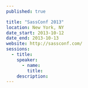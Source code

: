 ```yaml
---
published: true

title: "SassConf 2013"
location: New York, NY
date_start: 2013-10-12
date_end: 2013-10-13
website: http://sassconf.com/
sessions:
  - title:
    speaker:
      - name:
        title:
    description:
---
```

